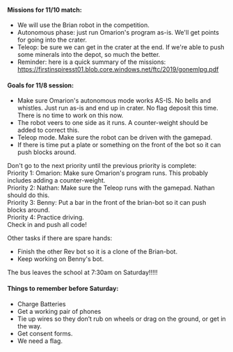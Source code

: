 
#### Missions for 11/10 match:
* We will use the Brian robot in the competition.
* Autonomous phase: just run Omarion's program as-is. We'll get points for going into the crater.
* Teleop: be sure we can get in the crater at the end. If we're able to push some minerals into the depot, so much the better.
* Reminder: here is a quick summary of the missions: https://firstinspiresst01.blob.core.windows.net/ftc/2019/gonemlpg.pdf

#### Goals for 11/8 session:
* Make sure Omarion's autonomous mode works AS-IS. No bells and whistles. Just run as-is and end up in crater. No flag deposit this time. There is no time to work on this now. 
* The robot veers to one side as it runs. A counter-weight should be added to correct this.
* Teleop mode. Make sure the robot can be driven with the gamepad.
* If there is time put a plate or something on the front of the bot so it can push blocks around.

Don't go to the next priority until the previous priority is complete:   
Priority 1: Omarion: Make sure Omarion's program runs. This probably includes adding a counter-weight.   
Priority 2: Nathan: Make sure the Teleop runs with the gamepad. Nathan should do this.    
Priority 3: Benny: Put a bar in the front of the brian-bot so it can push blocks around.   
Priority 4: Practice driving.   
Check in and push all code!   

Other tasks if there are spare hands:
* Finish the other Rev bot so it is a clone of the Brian-bot.
* Keep working on Benny's bot.

The bus leaves the school at 7:30am on Saturday!!!!!

#### Things to remember before Saturday:
* Charge Batteries
* Get a working pair of phones
* Tie up wires so they don’t rub on wheels or drag on the ground, or get in the way.
* Get consent forms.
* We need a flag.
